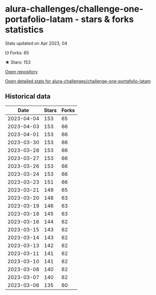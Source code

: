# alura-challenges/challenge-one-portafolio-latam - stars & forks statistics

Stats updated on Apr 2023, 04

☋ Forks: 65

★ Stars: 153

[Open repository](https://github.com/alura-challenges/challenge-one-portafolio-latam)

[Open detailed stats for alura-challenges/challenge-one-portafolio-latam](https://reviewgithub.com/rep/alura-challenges/challenge-one-portafolio-latam)

## Historical data
| Date | Stars | Forks |
|------|-------|-------|
| 2023-04-04 | 153 | 65 | 
| 2023-04-03 | 153 | 66 | 
| 2023-04-01 | 153 | 66 | 
| 2023-03-30 | 153 | 66 | 
| 2023-03-28 | 153 | 66 | 
| 2023-03-27 | 153 | 66 | 
| 2023-03-26 | 153 | 66 | 
| 2023-03-24 | 153 | 66 | 
| 2023-03-23 | 151 | 66 | 
| 2023-03-21 | 149 | 65 | 
| 2023-03-20 | 148 | 63 | 
| 2023-03-19 | 146 | 63 | 
| 2023-03-18 | 145 | 63 | 
| 2023-03-16 | 144 | 62 | 
| 2023-03-15 | 143 | 62 | 
| 2023-03-14 | 143 | 62 | 
| 2023-03-13 | 142 | 62 | 
| 2023-03-11 | 141 | 62 | 
| 2023-03-10 | 141 | 62 | 
| 2023-03-08 | 140 | 62 | 
| 2023-03-07 | 140 | 62 | 
| 2023-03-06 | 135 | 60 | 

